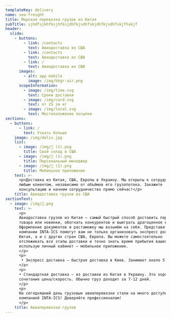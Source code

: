 ```yaml
---
templateKey: delivery
name: sea-freight
title: Морская перевозка грузов из Китая
subTitle: sjhdfsjkhfksjhfksjdhfkjsdhfskjdhfkjsdhfskjfhskjf
header:
  slide:
    - buttons:
        - link: /contacts
          text: Авиадоставка из США
        - link: /contacts
          text: Авиадоставка из США
        - link: /
          text: Авиадоставка из США
      images:
        - alt: app mobile
          image: /img/bkgr-air.png
      scopeInformation:
        - image: /img/time.svg
          text: Сроки доставки
        - image: /img/card.svg
          text: от 2$ за кг
        - image: /img/local.svg
          text: Местоположение посылки
sections:
  - buttons:
      - link: /
        text: Узнать больше
    image: /img/deliv.jpg
    list:
      - image: /img/ (1).png
        title: Свой склад в США
      - image: /img/ (1).png
        title: Персональный менеджер
      - image: /img/ (1).png
        title: Мобильное приложение
    text: >-
      <p>Доставка из Китая, США, Европы в Украину. Мы открыты к сотрудничеству с
      любым клиентом, независимо от объёмов его грузопотока. Закажите
      консультацию и начнем сотрудничество прямо сейчас!</p>
    title: Авиадоставка грузов из США
sectionText:    
  - image: /img/.png
    text: >-
      <p>
      Авиадоставка грузов из Китая — самый быстрый способ доставить партию
      товара или новинки, обогнать конкурентов и выиграть драгоценное время.
      Оформление документов и растаможку мы возьмём на себя. Представители
      компании INTA-ICS помогут вам не только организовать экспресс доставку из
      Китая, а и с других стран США, Европа. Вы можете самостоятельно
      отслеживать все этапы доставки и точно знать время прибытия вашего груза
      использую личный кабинет – мобильное приложение.
      </p>
      <p>
       • Экспресс доставка — быстрая доставка в Киев. Занимает около 5 дней.
      </p>
      <p>
      • Стандартная доставка – из доставки из Китая в Украину. Это хорошее
      сочетание цена/скорость. Обычно груз доходит за 7-12 дней.
      </p>
      <p>
      На сегодняшний день грузовые авиаперевозки стали на много доступнее с
      компанией INTA-ICS! Доверяйте профессионалам!
      </p>
    title: Авиаперевозки грузов    
---
```


